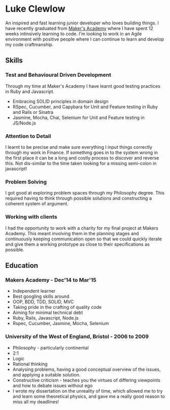 # Luke Clewlow

An inspired and fast learning junior developer who loves building things. I have recently graduated from [Maker's Academy](www.makersacademy.com/) where I have spent 12 weeks intinsively learning to code. I'm looking to work in an Agile environment with positive people where I can continue to learn and develop my code craftmanship.

## Skills

### Test and Behavioural Driven Development

Through my time at Maker's Academy I have learnt good testing practices in Ruby and Javascript.
- Embracing SOLID principles in domain design
- RSpec, Cucumber, and Capybara for Unit and Feature testing in Ruby and Rails or Sinatra
- Jasmine, Mocha, Chai, Selenium for Unit and Feature testing in JS/Node.js

### Attention to Detail

I learnt to be precise and make sure everything I input things correctly through my work in Finance. If something goes in to the system wrong in the first place it can be a long and costly process to discover and reverse this. Not dis-similar to the time taken looking for a missing semi-colon in javascript!

### Problem Solving

I got good at exploring problem spaces through my Philosophy degree. This required having to think through possible solutions and constructing a coherent system of argument. 

### Working with clients

I had the opportunity to work with a charity for my final project at Makers Academy. This meant involving them in the planning stages and continuously keeping communication open so that we could quickly iterate and give them a working prototype as close to their specifications as possible.


## Education

### Makers Academy - Dec'14 to Mar'15

- Independent learner
- Best googling skills around
- OOP, BDD, TDD, SOLID, MVC
- Taking pride in the crafting of quality code
- Aiming for minimal technical debt
- Ruby, Rails, Javascript, Node.js
- Rspec, Cucumber, Jasmine, Mocha, Selenium

### University of the West of England, Bristol - 2006 to 2009 

- Philosophy - particularly continental
- 2:1
- Logic
- Rational thinking
- Analysing problems, having a good conceptual overview of the issues, and applying a suitable solution.
- Constructive criticism - teaches you the virtues of differing viewpoints and how to debate issues without ego
- I wrote my dissertation on the unreality of time, which allowed me to try and learn some theoretical physics, and gave me a really good reason to miss all my deadlines!

